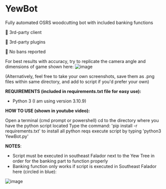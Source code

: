 # YewBot
Fully automated OSRS woodcutting bot with included banking functions

🚫 3rd-party client

🚫 3rd-party plugins

🚫 No bans reported





For best results with accuracy, try to replicate the camera angle and dimensions of game shown here:
![image](https://user-images.githubusercontent.com/33561650/220020647-85a2f16e-2e19-43f4-a0bb-2ff9c09a49f8.png)

(Alternatively, feel free to take your own screenshots, save them as .png files within same directory, and add to script if you'd prefer your own)


**REQUIREMENTS (included in requirements.txt file for easy use):**

- Python 3 (I am using version 3.10.9)

**HOW TO USE (shown in youtube video):**

Open a terminal (cmd prompt or powershell)
cd to the directory where you have the python script located
Type the command: 'pip install -r requirements.txt' to install all python reqs
execute script by typing 'python3 YewBot.py'


**NOTES**:
- Script must be executed in southeast Falador next to the Yew Tree in order for the banking part to function properly
- Banking function only works if script is executed in Southeast Falador here (circled in blue):

![image](https://user-images.githubusercontent.com/33561650/219968282-2b548a4b-6034-47ce-8eac-ba5dbb735231.png)
